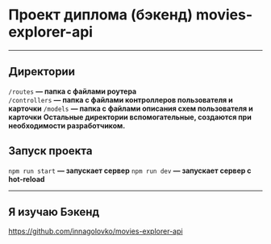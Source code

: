 ## <h1>Проект диплома (бэкенд) movies-explorer-api</h1>

___________________________________________________________________________________

<h2>Директории</h2> 

`/routes` **— папка с файлами роутера**  
`/controllers` **— папка с файлами контроллеров пользователя и карточки**
`/models` **— папка с файлами описания схем пользователя и карточки**
**Остальные директории вспомогательные, создаются при необходимости разработчиком.**

<h2>Запуск проекта</h2>

`npm run start` **— запускает сервер** 
`npm run dev` **— запускает сервер с hot-reload** 

_________________________________________________________________________________________

<h2>Я изучаю Бэкенд</h2>

https://github.com/innagolovko/movies-explorer-api
